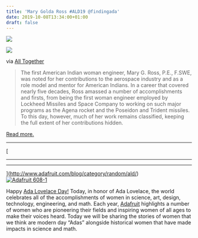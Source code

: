 ```yaml
---
title: 'Mary Golda Ross #ALD19 @findingada'
date: 2019-10-08T13:34:00+01:00
draft: false
---
```


![](https://cdn-blog.adafruit.com/uploads/2019/09/preview-full-adafruit_ada_lovelace_2019_blog-1-600x202.jpg)

[![](https://cdn-blog.adafruit.com/uploads/2019/10/Ad-Astra-per-Astra-by-America-Meredith-420x314.png)](https://alltogether.swe.org/2018/08/mary-g-ross-first-native-american-woman-engineer-appears-whats-my-line/)

via [All Together](https://alltogether.swe.org/2018/08/mary-g-ross-first-native-american-woman-engineer-appears-whats-my-line/)

> The first American Indian woman engineer, Mary G. Ross, P.E., F.SWE, was noted for her contributions to the aerospace industry and as a role model and mentor for American Indians. In a career that covered nearly five decades, Ross amassed a number of accomplishments and firsts, from being the first woman engineer employed by Lockheed Missiles and Space Company to working on such major programs as the Agena rocket and the Poseidon and Trident missiles. To this day, however, much of her work remains classified, keeping the full extent of her contributions hidden.

[Read more.](https://alltogether.swe.org/2018/08/mary-g-ross-first-native-american-woman-engineer-appears-whats-my-line/)

* * *

[

* * *

* * *

](http://www.adafruit.com/blog/category/random/ald/)[  
![Adafruit 608-1](https://www.adafruit.com/adablog/wp-content/uploads/2012/10/adafruit_608-1.jpg)](http://www.adafruit.com/blog/category/random/ald/)

Happy [Ada Lovelace Day!](http://findingada.com) Today, in honor of Ada Lovelace, the world celebrates all of the accomplishments of women in science, art, design, technology, engineering, and math. Each year, [Adafruit](http://www.adafruit.com/blog/category/random/ald/) highlights a number of women who are pioneering their fields and inspiring women of all ages to make their voices heard. Today we will be sharing the stories of women that we think are modern day “Adas” alongside historical women that have made impacts in science and math.